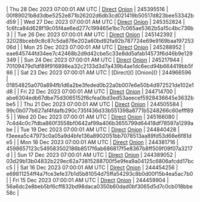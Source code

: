 | Thu 28 Dec 2023 07:00:01 AM UTC | [Direct](https://oshi.at/ytut) [Onion](http://5ety7tpkim5me6eszuwcje7bmy25pbtrjtue7zkqqgziljwqy3rrikqd.onion/ytut) | 245395516 | 00f89021b8d3dbe5252e871b26202d6db3cd021419b50517d823bee53342bd59 | 
| Wed 27 Dec 2023 07:00:01 AM UTC | [Direct](https://oshi.at/smDb) [Onion](http://5ety7tpkim5me6eszuwcje7bmy25pbtrjtue7zkqqgziljwqy3rrikqd.onion/smDb) | 245352824 | 1c6fca84d628f19c05f4ae6ed277c199465e1bc7c065ae5362b5a15c4bc736b3 | 
| Tue 26 Dec 2023 07:00:01 AM UTC | [Direct](https://oshi.at/nDpH) [Onion](http://5ety7tpkim5me6eszuwcje7bmy25pbtrjtue7zkqqgziljwqy3rrikqd.onion/nDpH) | 245142392 | 32028bceb9c8c87c5da676e202a60bd92fa92b787724e69e9169baa19725306d | 
| Mon 25 Dec 2023 07:00:01 AM UTC | [Direct](https://oshi.at/DDUH) [Onion](http://5ety7tpkim5me6eszuwcje7bmy25pbtrjtue7zkqqgziljwqy3rrikqd.onion/DDUH) | 245288952 | eae645744fd34ee7c42468b2d9d42cbe5c33e8dd5afab14573f6d46b9e129349 | 
| Sun 24 Dec 2023 07:00:01 AM UTC | [Direct](https://oshi.at/YSMZC) [Onion](http://5ety7tpkim5me6eszuwcje7bmy25pbtrjtue7zkqqgziljwqy3rrikqd.onion/YSMZC) | 245217944 | 70109479d1df89f916898ea32c2133d3d7a439b4ae1dc6ecd94b664419bb5f86 | 
| Sat 23 Dec 2023 07:00:01 AM UTC | [Direct](</body></html>) [Onion](</body></html>) | 244966596 | 01854825a070a894fb1d6a2be3feded0b22a0b007e6e50b4d972521de102e1d8 | 
| Fri 22 Dec 2023 07:00:01 AM UTC | [Direct](https://oshi.at/EFHrs) [Onion](http://5ety7tpkim5me6eszuwcje7bmy25pbtrjtue7zkqqgziljwqy3rrikqd.onion/EFHrs) | 244714700 | abe6304edb67dbe75d3065152f6cfea0bd3ed53aeecef5928436645e3632bbe5 | 
| Thu 21 Dec 2023 07:00:01 AM UTC | [Direct](https://oshi.at/MUmy) [Onion](http://5ety7tpkim5me6eszuwcje7bmy25pbtrjtue7zkqqgziljwqy3rrikqd.onion/MUmy) | 244505584 | 99c0b077b627af4fdafb290c735f436d33b551398a8771b5248266c60efff895 | 
| Wed 20 Dec 2023 07:00:01 AM UTC | [Direct](https://oshi.at/dtWF) [Onion](http://5ety7tpkim5me6eszuwcje7bmy25pbtrjtue7zkqqgziljwqy3rrikqd.onion/dtWF) | 245166080 | 7c4d4c0c7fdba860f3558bf0642af99a406b3655799d64418df78597a1299abe | 
| Tue 19 Dec 2023 07:00:01 AM UTC | [Direct](https://oshi.at/SGALV) [Onion](http://5ety7tpkim5me6eszuwcje7bmy25pbtrjtue7zkqqgziljwqy3rrikqd.onion/SGALV) | 244840428 | f3eeea5c47973c0a05a9d4bfe136a8902051bb7078513aa89fd53d68e6f81de5 | 
| Mon 18 Dec 2023 07:00:01 AM UTC | [Direct](https://oshi.at/TXeg) [Onion](http://5ety7tpkim5me6eszuwcje7bmy25pbtrjtue7zkqqgziljwqy3rrikqd.onion/TXeg) | 244381716 | 4598657123c549583502186b8517f6ab686817f5e8367b8ff509f09f07a3217d | 
| Sun 17 Dec 2023 07:00:01 AM UTC | [Direct](https://oshi.at/rWUb) [Onion](http://5ety7tpkim5me6eszuwcje7bmy25pbtrjtue7zkqqgziljwqy3rrikqd.onion/rWUb) | 244389052 | 03d29b13b04832b229ec62a73815288700f5e9fea9a04125c6806afcdd17bcc5 | 
| Sat 16 Dec 2023 07:00:01 AM UTC | [Direct](https://oshi.at/SNYw) [Onion](http://5ety7tpkim5me6eszuwcje7bmy25pbtrjtue7zkqqgziljwqy3rrikqd.onion/SNYw) | 244454256 | e69811254ff4a7fce3efe37b1d5b81054d75ffa54293c8b0d00f15b4ea5ac7b0 | 
| Fri 15 Dec 2023 07:00:01 AM UTC | [Direct](https://oshi.at/kYrp) [Onion](http://5ety7tpkim5me6eszuwcje7bmy25pbtrjtue7zkqqgziljwqy3rrikqd.onion/kYrp) | 244459904 | 56a6dc2e8beb5bf6cff832bd98daca0350b60dad0bf3065d5d7c0cb018bbe58c | 
